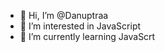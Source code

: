 - 👋 Hi, I’m @Danuptraa
- 👀 I’m interested in JavaScript
- 🌱 I’m currently learning JavaScrt


<!---
Danuptraa/Danuptraa is a ✨ special ✨ repository because its `README.md` (this file) appears on your GitHub profile.
You can click the Preview link to take a look at your changes.
--->
